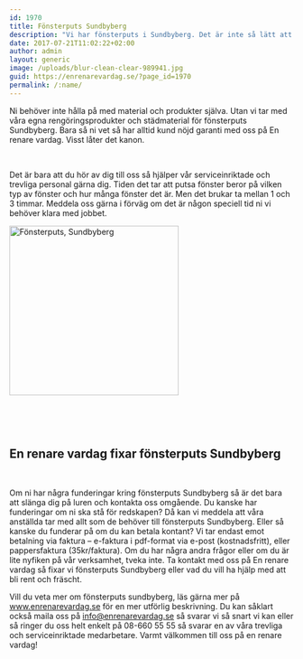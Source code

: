```yaml
---
id: 1970
title: Fönsterputs Sundbyberg
description: "Vi har fönsterputs i Sundbyberg. Det är inte så lätt att putsa fönster. Det är också väldigt tidskrävande. Tveka inte att anlita oss för städning och fönsterputs Sundbyberg snarast!"
date: 2017-07-21T11:02:22+02:00
author: admin
layout: generic
image: /uploads/blur-clean-clear-989941.jpg
guid: https://enrenarevardag.se/?page_id=1970
permalink: /:name/
---
```

Ni behöver inte hålla på med material och produkter själva. Utan vi tar med våra egna rengöringsprodukter och städmaterial för fönsterputs Sundbyberg. Bara så ni vet så har alltid kund nöjd garanti med oss på En renare vardag. Visst låter det kanon.

&nbsp;

Det är bara att du hör av dig till oss så hjälper vår serviceinriktade och trevliga personal gärna dig. Tiden det tar att putsa fönster beror på vilken typ av fönster och hur många fönster det är. Men det brukar ta mellan 1 och 3 timmar. Meddela oss gärna i förväg om det är någon speciell tid ni vi behöver klara med jobbet.

<img class="size-medium wp-image-1973 aligncenter" src="https://enrenarevardag.se/wp-content/uploads/2017/07/Flyttstädning-2-300x300.jpg" alt="Fönsterputs, Sundbyberg" width="300" height="300" srcset="https://enrenarevardag.se/wp-content/uploads/2017/07/Flyttstädning-2-300x300.jpg 300w, https://enrenarevardag.se/wp-content/uploads/2017/07/Flyttstädning-2-150x150.jpg 150w, https://enrenarevardag.se/wp-content/uploads/2017/07/Flyttstädning-2-125x125.jpg 125w, https://enrenarevardag.se/wp-content/uploads/2017/07/Flyttstädning-2.jpg 450w" sizes="(max-width: 300px) 100vw, 300px" /> 

&nbsp;

&nbsp;

## **En renare vardag fixar fönsterputs Sundbyberg**

&nbsp;

Om ni har några funderingar kring fönsterputs Sundbyberg så är det bara att slänga dig på luren och kontakta oss omgående. Du kanske har funderingar om ni ska stå för redskapen? Då kan vi meddela att våra anställda tar med allt som de behöver till fönsterputs Sundbyberg. Eller så kanske du funderar på om du kan betala kontant? Vi tar endast emot betalning via faktura – e-faktura i pdf-format via e-post (kostnadsfritt), eller pappersfaktura (35kr/faktura). Om du har några andra frågor eller om du är lite nyfiken på vår verksamhet, tveka inte. Ta kontakt med oss på En renare vardag så fixar vi fönsterputs Sundbyberg eller vad du vill ha hjälp med att bli rent och fräscht.

Vill du veta mer om fönsterputs sundbyberg, läs gärna mer på www.enrenarevardag.se för en mer utförlig beskrivning. Du kan såklart också maila oss på info@enrenarevardag.se så svarar vi så snart vi kan eller så ringer du oss helt enkelt på 08-660 55 55 så svarar en av våra trevliga och serviceinriktade medarbetare. Varmt välkommen till oss på en renare vardag!